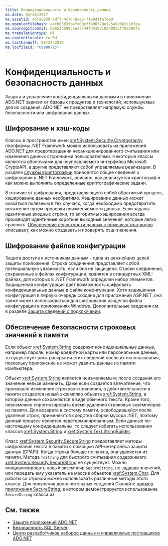```yaml
---
title: Конфиденциальность и безопасность данных
ms.date: 03/30/2017
ms.assetid: 46fa5839-adf7-4c7c-bce3-71e941fa7de9
ms.openlocfilehash: e4f603d35b4fc03eff990570e725a9d063c19faa
ms.sourcegitcommit: 68653db98c5ea7744fd438710248935f70020dfb
ms.translationtype: MT
ms.contentlocale: ru-RU
ms.lasthandoff: 08/22/2019
ms.locfileid: "69988715"
---
```

# <a name="privacy-and-data-security"></a>Конфиденциальность и безопасность данных
Защита и управление конфиденциальными данными в приложении ADO.NET зависит от базовых продуктов и технологий, используемых для их создания. ADO.NET не предоставляет напрямую службы безопасности или шифрования данных.  
  
## <a name="cryptography-and-hash-codes"></a>Шифрование и хэш-коды  
 Классы в пространстве имен <xref:System.Security.Cryptography> платформы .NET Framework можно использовать из приложений ADO.NET для предотвращения несанкционированного считывания или изменения данных сторонними пользователями. Некоторые классы являются оболочками для неуправляемого интерфейса Microsoft CryptoAPI, а другие представляют собой управляемые реализации. В разделе [службы криптографии](../../../standard/security/cryptographic-services.md) приводятся общие сведения о шифровании в .NET Framework, описано, как реализуется криптограф и как можно выполнять определенные криптографические задачи.  
  
 В отличие от шифрования, представляющего собой обратимый процесс, хэширование данных необратимо. Хэширование данных может оказаться полезным в тех случаях, когда необходимо предотвратить искажение путем проверки неизменяемости данных. Если заданы идентичные входные строки, то алгоритмы хэширования всегда производят идентичные короткие выходные значения, которые легко сравнить. [Обеспечение целостности данных с помощью хэш-кодов](../../../standard/security/ensuring-data-integrity-with-hash-codes.md) описывает, как можно создавать и проверять хэш-значения.  
  
## <a name="encrypting-configuration-files"></a>Шифрование файлов конфигурации  
 Защита доступа к источникам данным - одна из важнейших целей защиты приложения. Строка соединения представляет собой потенциальную уязвимость, если она не защищена. Строки соединения, сохраненные в файлах конфигурации, хранятся в стандартных XML-файлах, для которых в .NET Framework определен набор элементов. Защищенная конфигурация дает возможность шифровать конфиденциальные данные в файле конфигурации. Хотя защищенная конфигурация в первую очередь создана для приложений ASP.NET, она также может использоваться для шифрования разделов файла конфигурации в приложениях Windows. Дополнительные сведения см. в разделе [Защита сведений о подключении](../../../../docs/framework/data/adonet/protecting-connection-information.md).  
  
## <a name="securing-string-values-in-memory"></a>Обеспечение безопасности строковых значений в памяти  
 Если объект <xref:System.String> содержит конфиденциальные данные, например пароль, номер кредитной карты или персональные данные, то существует риск раскрытия этих сведений после их использования, поскольку приложение не может удалить данные из памяти компьютера.  
  
 Объект <xref:System.String> является неизменяемым; после создания его значение нельзя изменить. Даже если создается впечатление, что произошло изменение строкового значения, в действительности в памяти создается новый экземпляр объекта <xref:System.String>, в котором данные сохраняются в виде обычного текста. Кроме того, невозможно спрогнозировать время удаления строковых экземпляров из памяти. Для возврата в систему памяти, освободившейся после удаления строк, применяются средства сборки мусора .NET, поэтому данный процесс является недетерминированным. Если данные по-настоящему конфиденциальны, то следует избегать использования классов <xref:System.String> и <xref:System.Text.StringBuilder>.  
  
 Класс <xref:System.Security.SecureString> предоставляет методы шифрования текста в памяти с помощью API-интерфейса защиты данных (DPAPI). Когда строка больше не нужна, она удаляется из памяти. Метода `ToString` для быстрого считывания содержимого <xref:System.Security.SecureString> не существует. Можно инициализировать новый экземпляр `SecureString`, не задавая значений, или передать ему указатель на массив объектов <xref:System.Char>. Для работы со строкой можно использовать различные методы этого класса. Для получения дополнительных сведений Скачайте [пример приложения SecureString](https://go.microsoft.com/fwlink/?LinkId=120418), в котором демонстрируется использование `SecureString` класса из.  
  
## <a name="see-also"></a>См. также

- [Защита приложений ADO.NET](../../../../docs/framework/data/adonet/securing-ado-net-applications.md)
- [Безопасность SQL Server](../../../../docs/framework/data/adonet/sql/sql-server-security.md)
- [Центр разработчиков наборов данных и управляемых поставщиков ADO.NET](https://go.microsoft.com/fwlink/?LinkId=217917)
